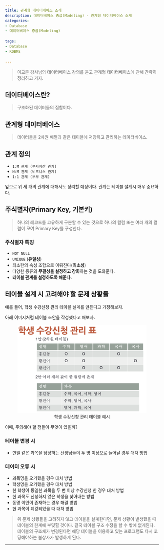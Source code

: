 ```yaml
---
title: 관계형 데이터베이스 소개
description: 데이터베이스 중급(Modeling) - 관계형 데이터베이스 소개
categories:
- Database
- 데이터베이스 중급(Modeling)

tags:
- Database
- RDBMS

---
```


> 이교준 강사님의 데이터베이스 강의를 듣고 관계형 데이터베이스에 관해 간략히 정리하고 가자.

<!-- more -->

## 데이터베이스란?

> 구조화된 데이터들의 집합이다.

## 관계형 데이터베이스

> 데이터들을 2차원 배열과 같은 테이블에 저장하고 관리하는 데이터베이스.

## 관계 정의

- `1:M 관계 (부자지간 관계)`
- `N:M 관계 (비즈니스 관계)`
- `1:1 관계 (부부 관계)`

앞으로 위 세 개의 관계에 대해서도 정리할 예정이다. 관계는 테이블 설계시 매우 중요하다.

## 주식별자(Primary Key, 기본키)

> 하나의 레코드를 고유하게 구분할 수 있는 것으로 하나의 컬럼 또는 여러 개의 컬럼이 모여 Primary Key를 구성한다.

### 주식별자 특징
- `NOT NULL`
- `UNIQUE` (**유일성**)
- 최소한의 속성 조합으로 이뤄진다(**최소성**)
- 다양한 종류의 **무결성을 설정하고 강화**하는 것을 도와준다.
- **테이블 관계를 설정하도록 해준다.**


## 테이블 설계 시 고려해야 할 문제 상황들

예를 들어, 학생 수강신청 관리 테이블 설계를 만든다고 가정해보자.

아래 이미지처럼 테이블 초안을 작성했다고 해보자.


<figure align="center">
  <img src="/post_images/Database/table_ex.png">
  <figcaption>학생 수강신청 관리 테이블 예시</figcaption>
</figure>

이때, 주의해야 할 점들이 무엇이 있을까?

### 테이블 변경 시

- 만일 같은 과목을 담당하는 선생님들이 두 명 이상으로 늘어날 경우 대처 방법

### 데이터 오류 시

- 과목명을 오기했을 경우 대처 방법
- 학생명을 오기했을 경우 대처 방법
- 한 학생이 동일한 과목을 두 번 이상 수강신청 한 경우 대처 방법
- 한 과목도 신청하지 않은 학생을 찾아내는 방법
- 동명 이인이 존재하는 경우 해결 방법
- 한 과목이 폐강되었을 때 대처 방법

> 위 문제 상황들을 고려하지 않고 테이블을 설계한다면, 문제 상황이 발생했을 때 테이블의 한계에 부딪힐 것이다. 결국 테이블 구조 수정을 할 수 밖에 없게된다. 테이블의 구조체가 변경된다면 해당 테이블을 이용하고 있는 프로그램도 다시 코딩해야하는 불상사가 발생하게 된다.



---
